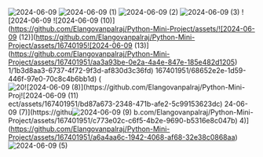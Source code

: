 ![2024-06-09](https://github.com/Elangovanpalraj/Python-Mini-Project/assets/167401951/125d7f91-9bb9-4daa-bdaa-12390a439b3b)
![2024-06-09 (1)](https://github.com/Elangovanpalraj/Python-Mini-Project/assets/167401951/815310d2-1675-447d-b7b2-b434d3b618e3)
![2024-06-09 (2)](https://github.com/Elangovanpalraj/Python-Mini-Project/assets/167401951/3e43a5e7-930e-43c2-afb3-d9a762f7c3e1)
![2024-06-09 (3)](https://github.com/Elangovanpalraj/Python-Mini-Project/assets/167401951/386dac9b-41a5-4ea7-ba79-faf724a7fd9d)
![2024-06-09 ![2024-06-09 (10)](https://github.com/Elangovanpalraj/Python-Mini-Project/assets/![2024-06-09 (12)](https://github.com/Elangovanpalraj/Python-Mini-Project/assets/16740195![2024-06-09 (13)](https://github.com/Elangovanpalraj/Python-Mini-Project/assets/167401951/aa3a93be-0e2a-4a4e-847e-185e482d1205)
1/1b3d8aa3-6737-4f72-9f3d-af830d3c36fd)
167401951/68652e2e-1d59-446f-97e0-70c8c4b6bb1d)
(![20![2024-06-09 (8)](https://github.com/Elangovanpalraj/Python-Mini-Proj![2024-06-09 (11)](https://github.com/Elangovanpalraj/Python-Mini-Project/assets/167401951/00ea9f53-2817-4443-8159-1deebc2293ab)
ect/assets/167401951/bd87a673-2348-471b-afe2-5c99153623dc)
24-06-09 (7)](https://githu![2024-06-09 (9)](https://github.com/Elangovanpalraj/Python-Mini-Project/assets/167401951/a5c64603-db30-4e80-add8-af01ac670644)
b.com/Elangovanpalraj/Python-Mini-Project/assets/167401951/c773e02c-c6f5-4b2e-9690-b5316e8c047b)
4)](https://github.com/Elangovanpalraj/Python-Mini-Project/assets/167401951/a6a4aa6c-1942-4068-af68-32e38c0868aa)
![2024-06-09 (5)](https://github.com/Elangovanpalraj/Python-Mini-Project/assets/167401951/8fad201c-3103-4a3a-9682-5c1f1e8faa76)
